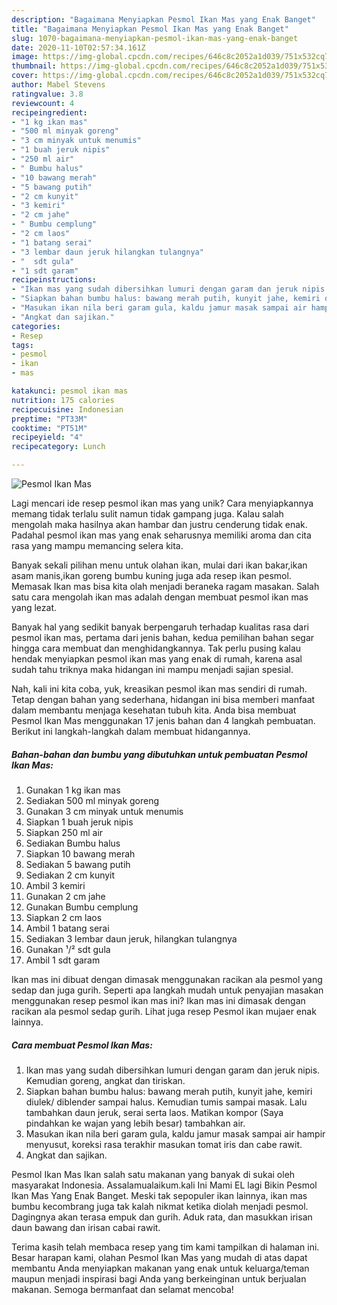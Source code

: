 ```yaml
---
description: "Bagaimana Menyiapkan Pesmol Ikan Mas yang Enak Banget"
title: "Bagaimana Menyiapkan Pesmol Ikan Mas yang Enak Banget"
slug: 1070-bagaimana-menyiapkan-pesmol-ikan-mas-yang-enak-banget
date: 2020-11-10T02:57:34.161Z
image: https://img-global.cpcdn.com/recipes/646c8c2052a1d039/751x532cq70/pesmol-ikan-mas-foto-resep-utama.jpg
thumbnail: https://img-global.cpcdn.com/recipes/646c8c2052a1d039/751x532cq70/pesmol-ikan-mas-foto-resep-utama.jpg
cover: https://img-global.cpcdn.com/recipes/646c8c2052a1d039/751x532cq70/pesmol-ikan-mas-foto-resep-utama.jpg
author: Mabel Stevens
ratingvalue: 3.8
reviewcount: 4
recipeingredient:
- "1 kg ikan mas"
- "500 ml minyak goreng"
- "3 cm minyak untuk menumis"
- "1 buah jeruk nipis"
- "250 ml air"
- " Bumbu halus"
- "10 bawang merah"
- "5 bawang putih"
- "2 cm kunyit"
- "3 kemiri"
- "2 cm jahe"
- " Bumbu cemplung"
- "2 cm laos"
- "1 batang serai"
- "3 lembar daun jeruk hilangkan tulangnya"
- "  sdt gula"
- "1 sdt garam"
recipeinstructions:
- "Ikan mas yang sudah dibersihkan lumuri dengan garam dan jeruk nipis. Kemudian goreng, angkat dan tiriskan."
- "Siapkan bahan bumbu halus: bawang merah putih, kunyit jahe, kemiri diulek/ diblender sampai halus. Kemudian tumis sampai masak. Lalu tambahkan daun jeruk, serai serta laos. Matikan kompor (Saya pindahkan ke wajan yang lebih besar) tambahkan air."
- "Masukan ikan nila beri garam gula, kaldu jamur masak sampai air hampir menyusut, koreksi rasa terakhir masukan tomat iris dan cabe rawit."
- "Angkat dan sajikan."
categories:
- Resep
tags:
- pesmol
- ikan
- mas

katakunci: pesmol ikan mas 
nutrition: 175 calories
recipecuisine: Indonesian
preptime: "PT33M"
cooktime: "PT51M"
recipeyield: "4"
recipecategory: Lunch

---
```



![Pesmol Ikan Mas](https://img-global.cpcdn.com/recipes/646c8c2052a1d039/751x532cq70/pesmol-ikan-mas-foto-resep-utama.jpg)

Lagi mencari ide resep pesmol ikan mas yang unik? Cara menyiapkannya memang tidak terlalu sulit namun tidak gampang juga. Kalau salah mengolah maka hasilnya akan hambar dan justru cenderung tidak enak. Padahal pesmol ikan mas yang enak seharusnya memiliki aroma dan cita rasa yang mampu memancing selera kita.

Banyak sekali pilihan menu untuk olahan ikan, mulai dari ikan bakar,ikan asam manis,ikan goreng bumbu kuning juga ada resep ikan pesmol. Memasak Ikan mas bisa kita olah menjadi beraneka ragam masakan. Salah satu cara mengolah ikan mas adalah dengan membuat pesmol ikan mas yang lezat.

Banyak hal yang sedikit banyak berpengaruh terhadap kualitas rasa dari pesmol ikan mas, pertama dari jenis bahan, kedua pemilihan bahan segar hingga cara membuat dan menghidangkannya. Tak perlu pusing kalau hendak menyiapkan pesmol ikan mas yang enak di rumah, karena asal sudah tahu triknya maka hidangan ini mampu menjadi sajian spesial.


Nah, kali ini kita coba, yuk, kreasikan pesmol ikan mas sendiri di rumah. Tetap dengan bahan yang sederhana, hidangan ini bisa memberi manfaat dalam membantu menjaga kesehatan tubuh kita. Anda bisa membuat Pesmol Ikan Mas menggunakan 17 jenis bahan dan 4 langkah pembuatan. Berikut ini langkah-langkah dalam membuat hidangannya.

<!--inarticleads1-->

##### Bahan-bahan dan bumbu yang dibutuhkan untuk pembuatan Pesmol Ikan Mas:

1. Gunakan 1 kg ikan mas
1. Sediakan 500 ml minyak goreng
1. Gunakan 3 cm minyak untuk menumis
1. Siapkan 1 buah jeruk nipis
1. Siapkan 250 ml air
1. Sediakan  Bumbu halus
1. Siapkan 10 bawang merah
1. Sediakan 5 bawang putih
1. Sediakan 2 cm kunyit
1. Ambil 3 kemiri
1. Gunakan 2 cm jahe
1. Gunakan  Bumbu cemplung
1. Siapkan 2 cm laos
1. Ambil 1 batang serai
1. Sediakan 3 lembar daun jeruk, hilangkan tulangnya
1. Gunakan  ¹/² sdt gula
1. Ambil 1 sdt garam


Ikan mas ini dibuat dengan dimasak menggunakan racikan ala pesmol yang sedap dan juga gurih. Seperti apa langkah mudah untuk penyajian masakan menggunakan resep pesmol ikan mas ini? Ikan mas ini dimasak dengan racikan ala pesmol sedap gurih. Lihat juga resep Pesmol ikan mujaer enak lainnya. 

<!--inarticleads2-->

##### Cara membuat Pesmol Ikan Mas:

1. Ikan mas yang sudah dibersihkan lumuri dengan garam dan jeruk nipis. Kemudian goreng, angkat dan tiriskan.
1. Siapkan bahan bumbu halus: bawang merah putih, kunyit jahe, kemiri diulek/ diblender sampai halus. Kemudian tumis sampai masak. Lalu tambahkan daun jeruk, serai serta laos. Matikan kompor (Saya pindahkan ke wajan yang lebih besar) tambahkan air.
1. Masukan ikan nila beri garam gula, kaldu jamur masak sampai air hampir menyusut, koreksi rasa terakhir masukan tomat iris dan cabe rawit.
1. Angkat dan sajikan.


Pesmol Ikan Mas Ikan salah satu makanan yang banyak di sukai oleh masyarakat Indonesia. Assalamualaikum.kali Ini Mami EL lagi Bikin Pesmol Ikan Mas Yang Enak Banget. Meski tak sepopuler ikan lainnya, ikan mas bumbu kecombrang juga tak kalah nikmat ketika diolah menjadi pesmol. Dagingnya akan terasa empuk dan gurih. Aduk rata, dan masukkan irisan daun bawang dan irisan cabai rawit. 

Terima kasih telah membaca resep yang tim kami tampilkan di halaman ini. Besar harapan kami, olahan Pesmol Ikan Mas yang mudah di atas dapat membantu Anda menyiapkan makanan yang enak untuk keluarga/teman maupun menjadi inspirasi bagi Anda yang berkeinginan untuk berjualan makanan. Semoga bermanfaat dan selamat mencoba!
